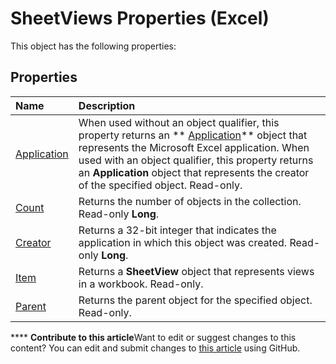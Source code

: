 
# SheetViews Properties (Excel)
This object has the following properties:

## Properties



|**Name**|**Description**|
|:-----|:-----|
| [Application](b515807e-c56e-e49a-3cab-0ece29255be8.md)|When used without an object qualifier, this property returns an  ** [Application](19b73597-5cf9-4f56-8227-b5211f657f6f.md)** object that represents the Microsoft Excel application. When used with an object qualifier, this property returns an **Application** object that represents the creator of the specified object. Read-only.|
| [Count](626ada01-6eda-5531-e230-f1d00ea6ac08.md)|Returns the number of objects in the collection. Read-only  **Long**.|
| [Creator](21ab3bb7-6269-db13-d81d-eda3861aa846.md)|Returns a 32-bit integer that indicates the application in which this object was created. Read-only  **Long**.|
| [Item](5a2c1646-8786-74d0-a421-93a3c59dc257.md)|Returns a  **SheetView** object that represents views in a workbook. Read-only.|
| [Parent](d64b1f20-1c68-2bce-f368-a1fe34fcc99b.md)|Returns the parent object for the specified object. Read-only.|

****   **Contribute to this article**Want to edit or suggest changes to this content? You can edit and submit changes to  [this article](https://github.com/jhershey00/VBA_Excel_Test/OpenXMLCon/articles/6e687f70-a5f8-4cd4-b557-7592150e1550.md) using GitHub.

